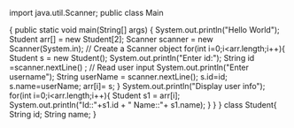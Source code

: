 import java.util.Scanner;
public class Main

{
	public static void main(String[] args) {
		System.out.println("Hello World");
		Student arr[] = new Student[2];
		Scanner scanner = new Scanner(System.in);  // Create a Scanner object
		for(int i=0;i<arr.length;i++){
		    Student s = new Student();
            System.out.println("Enter id:");
            String id =scanner.nextLine() ;  // Read user input
            System.out.println("Enter username");
            String userName = scanner.nextLine();
		    s.id=id;
		    s.name=userName;
		    arr[i]= s;
		}
		System.out.println("Display user info");
		for(int i=0;i<arr.length;i++){
		    Student s1 =  arr[i];
		    System.out.println("Id::"+s1.id + " Name::"+ s1.name);
		}
	}
}
class Student{
    String id;
    String name;
}
